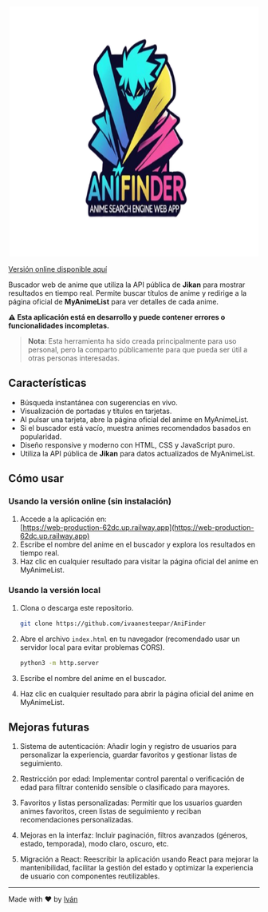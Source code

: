 <div align="center">
  <img src="/img/logo_app.png" alt="App logo" width="500" height="500">
</div>

[Versión online disponible aquí](https://web-production-62dc.up.railway.app)

Buscador web de anime que utiliza la API pública de **Jikan** para mostrar resultados en tiempo real. Permite buscar títulos de anime y redirige a la página oficial de **MyAnimeList** para ver detalles de cada anime.

**⚠️ Esta aplicación está en desarrollo y puede contener errores o funcionalidades incompletas.**

> **Nota**: Esta herramienta ha sido creada principalmente para uso personal, pero la comparto públicamente para que pueda ser útil a otras personas interesadas.

## Características

- Búsqueda instantánea con sugerencias en vivo.
- Visualización de portadas y títulos en tarjetas.
- Al pulsar una tarjeta, abre la página oficial del anime en MyAnimeList.
- Si el buscador está vacío, muestra animes recomendados basados en popularidad.
- Diseño responsive y moderno con HTML, CSS y JavaScript puro.
- Utiliza la API pública de **Jikan** para datos actualizados de MyAnimeList.

## Cómo usar

### Usando la versión online (sin instalación)

1. Accede a la aplicación en:  
   [https://web-production-62dc.up.railway.app](https://web-production-62dc.up.railway.app)  
2. Escribe el nombre del anime en el buscador y explora los resultados en tiempo real.  
3. Haz clic en cualquier resultado para visitar la página oficial del anime en MyAnimeList.

### Usando la versión local

1. Clona o descarga este repositorio.
   
    ```bash
   git clone https://github.com/ivaanesteepar/AniFinder
    ```
3. Abre el archivo `index.html` en tu navegador (recomendado usar un servidor local para evitar problemas CORS).
   
   ```bash
   python3 -m http.server
    ```
5. Escribe el nombre del anime en el buscador.
6. Haz clic en cualquier resultado para abrir la página oficial del anime en MyAnimeList.

## Mejoras futuras

1. Sistema de autenticación: Añadir login y registro de usuarios para personalizar la experiencia, guardar favoritos y gestionar listas de seguimiento.

2. Restricción por edad: Implementar control parental o verificación de edad para filtrar contenido sensible o clasificado para mayores.

3. Favoritos y listas personalizadas: Permitir que los usuarios guarden animes favoritos, creen listas de seguimiento y reciban recomendaciones personalizadas.

5. Mejoras en la interfaz: Incluir paginación, filtros avanzados (géneros, estado, temporada), modo claro, oscuro, etc.

6. Migración a React: Reescribir la aplicación usando React para mejorar la mantenibilidad, facilitar la gestión del estado y optimizar la experiencia de usuario con componentes reutilizables.

---

Made with ❤️ by [Iván](https://github.com/ivaanesteepar)
